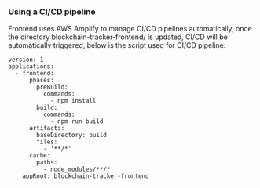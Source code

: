 ### Using a CI/CD pipeline

Frontend uses AWS Amplify to manage CI/CD pipelines automatically, once the directory blockchain-tracker-frontend/ is updated, CI/CD will be automatically triggered, below is the script used for CI/CD pipeline:

```
version: 1
applications:
  - frontend:
      phases:
        preBuild:
          commands:
            - npm install
        build:
          commands:
            - npm run build
      artifacts:
        baseDirectory: build
        files:
          - '**/*'
      cache:
        paths:
          - node_modules/**/*
    appRoot: blockchain-tracker-frontend
```    
